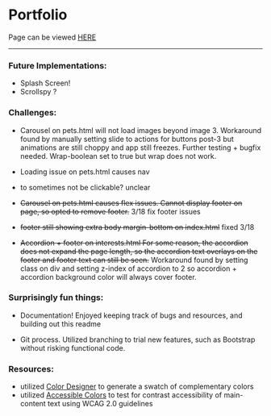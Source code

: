 # Portfolio

Page can be viewed [HERE](https://kmmiller418.github.io/html-portfolio/)

<hr>

### Future Implementations:
* Splash Screen!
* Scrollspy ?

### Challenges:
* Carousel on pets.html will not load images beyond image 3. Workaround found by manually setting slide to actions for buttons post-3 but animations are still choppy and app still freezes. Further testing + bugfix needed. Wrap-boolean set to true but wrap does not work.

* Loading issue on pets.html causes nav <li> to sometimes not be clickable? unclear 

* ~~Carousel on pets.html causes flex issues. Cannot display footer on page, so opted to remove footer.~~  3/18 fix footer issues

* ~~footer still showing extra body margin-bottom on index.html~~ fixed 3/18

* ~~Accordion + footer on interests.html For some reason, the accordion does not expand the page length, so the accordion text overlays on the footer and footer text can still be seen.~~ Workaround found by setting class on div and setting z-index of accordion to 2 so accordion + accordion background color will always cover footer. 

### Surprisingly fun things:
* Documentation! Enjoyed keeping track of bugs and resources, and building out this readme

* Git process. Utilized branching to trial new features, such as Bootstrap without risking functional code.

### Resources:
* utilized [Color Designer](https://colordesigner.io/) to generate a swatch of complementary colors
* utilized [Accessible Colors](https://accessible-colors.com/) to test for contrast accessibility of main-content text using WCAG 2.0 guidelines